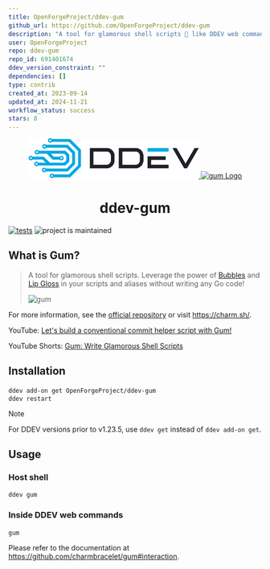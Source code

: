 ```yaml
---
title: OpenForgeProject/ddev-gum
github_url: https://github.com/OpenForgeProject/ddev-gum
description: "A tool for glamorous shell scripts 🎀 like DDEV web commands"
user: OpenForgeProject
repo: ddev-gum
repo_id: 691401674
ddev_version_constraint: ""
dependencies: []
type: contrib
created_at: 2023-09-14
updated_at: 2024-11-21
workflow_status: success
stars: 8
---
```


<div align="center">
    <a href="https://ddev.com/">
        <img src="https://raw.githubusercontent.com/ddev/ddev/master/images/ddev-logo.svg" alt="DDEV logo" height="80">
    </a>
    <a href="https://github.com/charmbracelet/gum">
        <img src="https://stuff.charm.sh/gum/gum.png" alt="gum Logo" height="80">
    </a>
    <h1 align="center">ddev-gum</h1>
</div>

[![tests](https://github.com/OpenForgeProject/ddev-gum/actions/workflows/tests.yml/badge.svg)](https://github.com/OpenForgeProject/ddev-gum/actions/workflows/tests.yml) ![project is maintained](https://img.shields.io/maintenance/yes/2024.svg)

## What is Gum?

> A tool for glamorous shell scripts. Leverage the power of [Bubbles](https://github.com/charmbracelet/bubbles) and [Lip Gloss](https://github.com/charmbracelet/lipgloss) in your scripts and aliases without writing any Go code!
>
> ![gum](https://github.com/OpenForgeProject/ddev-gum/assets/7961978/426f48a5-f02e-423e-a894-ca54bd2cd0d1)

For more information, see the [official repository](https://github.com/charmbracelet/gum) or visit <https://charm.sh/>.

YouTube: [Let's build a conventional commit helper script with Gum!](https://youtube.com/watch?v=vtCwt-4tIto)

YouTube Shorts: [Gum: Write Glamorous Shell Scripts](https://www.youtube.com/watch?v=J7S-qastsqg)

## Installation

```shell
ddev add-on get OpenForgeProject/ddev-gum
ddev restart
```

> [!NOTE]
> For DDEV versions prior to v1.23.5, use `ddev get` instead of `ddev add-on get`.

## Usage

### Host shell

```shell
ddev gum
```

### Inside DDEV web commands

```shell
gum
```

Please refer to the documentation at <https://github.com/charmbracelet/gum#interaction>.
